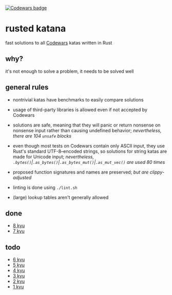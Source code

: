 [![Codewars badge](https://www.codewars.com/users/lincot/badges/large)](https://www.codewars.com/users/lincot)

# rusted katana

fast solutions to all [Codewars](https://www.codewars.com/r/HLmVMg) katas
written in Rust

## why?

it's not enough to solve a problem, it needs to be solved well

## general rules

- nontrivial katas have benchmarks to easily compare solutions

- usage of third-party libraries is allowed even if not accepted by Codewars

- solutions are safe, meaning that they will panic or return nonsense
on nonsense input rather than causing undefined behavior;
*nevertheless, there are 104 `unsafe` blocks*

- even though most tests on Codewars contain only ASCII input,
they use Rust's standard UTF-8–encoded strings,
so solutions for string katas are made for Unicode input;
*nevertheless,
`.bytes()`|`.as_bytes()`|`.as_bytes_mut()`|`.as_mut_vec()` are used 80 times*

- proposed function signatures and names are preserved;
*but are clippy-adjusted*

- linting is done using `./lint.sh`

- (large) lookup tables aren't generally allowed

## done

- [8 kyu](https://www.codewars.com/kata/search/rust?q=&r[]=-8&xids=completed&beta=false&order_by=published_at%20asc)
- [7 kyu](https://www.codewars.com/kata/search/rust?q=&r[]=-7&xids=completed&beta=false&order_by=published_at%20asc)

## todo

- [6 kyu](https://www.codewars.com/kata/search/rust?q=&r[]=-6&xids=completed&beta=false&order_by=published_at%20asc)
- [5 kyu](https://www.codewars.com/kata/search/rust?q=&r[]=-5&xids=completed&beta=false&order_by=published_at%20asc)
- [4 kyu](https://www.codewars.com/kata/search/rust?q=&r[]=-4&xids=completed&beta=false&order_by=published_at%20asc)
- [3 kyu](https://www.codewars.com/kata/search/rust?q=&r[]=-3&xids=completed&beta=false&order_by=published_at%20asc)
- [2 kyu](https://www.codewars.com/kata/search/rust?q=&r[]=-2&xids=completed&beta=false&order_by=published_at%20asc)
- [1 kyu](https://www.codewars.com/kata/search/rust?q=&r[]=-1&xids=completed&beta=false&order_by=published_at%20asc)
